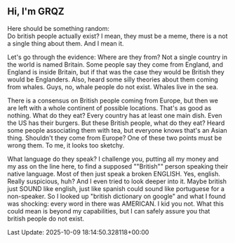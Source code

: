 ## Hi, I'm GRQZ
Here should be something random:  
Do british people actually exist? I mean, they must be a meme, there is a not a single thing about them. And I mean it.

Let's go through the evidence: Where are they from? Not a single country in the world is named Britain. Some people say they come from England, and England is inside Britain, but if that was the case they would be British they would be Englanders. Also, heard some silly theories about them coming from whales. Guys, no, whale people do not exist. Whales live in the sea.

There is a consensus on British people coming from Europe, but then we are left with a whole continent of possible locations. That's as good as nothing. What do they eat? Every country has at least one main dish. Even the US has their burgers. But these British people, what do they eat? Heard some people associating them with tea, but everyone knows that's an Asian thing. Shouldn't they come from Europe? One of these two points must be wrong them. To me, it looks too sketchy.

What language do they speak? I challenge you, putting all my money and my ass on the line here, to find a supposed ""British"" person speaking their native language. Most of then just speak a broken ENGLISH. Yes, english. Really suspicious, huh? And I even tried to look deeper into it. Maybe british just SOUND like english, just like spanish could sound like portuguese for a non-speaker. So I looked up "british dictionary on google" and what I found was shocking: every word in there was AMERICAN. I kid you not. What this could mean is beyond my capabilities, but I can safely assure you that british people do not exist.


Last Update: 2025-10-09 18:14:50.328118+00:00
